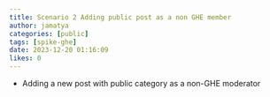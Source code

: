 ```yaml
---
title: Scenario 2 Adding public post as a non GHE member
author: jamatya
categories: [public]
tags: [spike-ghe]
date: 2023-12-20 01:16:09 
likes: 0
---
```


- Adding a new post with public category as a non-GHE moderator